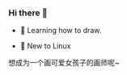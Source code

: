 ### Hi there 👋

- 🎨 Learning how to draw.

- 🐧 New to Linux

想成为一个画可爱女孩子的画师呢~

<!--
**lishengxlin/lishengxlin** is a ✨ _special_ ✨ repository because its `README.md` (this file) appears on your GitHub profile.

Here are some ideas to get you started:

- 🔭 I’m currently working on ...
- 🌱 I’m currently learning ...
- 👯 I’m looking to collaborate on ...
- 🤔 I’m looking for help with ...
- 💬 Ask me about ...
- 📫 How to reach me: ...
- 😄 Pronouns: ...
- ⚡ Fun fact: ...
-->
